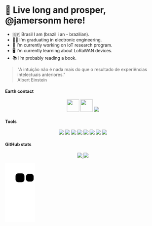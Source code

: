 # 🖖 Live long and prosper, @jamersonm here!
- 🇧🇷 Brasil I am (brazil i an - brazilian).
- 🧑‍🎓 I'm graduating in electronic engineering.  
- 🔭 I’m currently working on IoT research program.
- 🖥️ I’m currently learning about LoRaWAN devices.
- 📚 I’m probably reading a book.
> "A intuição não é nada mais do que o resultado de experiências intelectuais anteriores."  
>  Albert Einstein
#### Earth contact

<link rel="stylesheet" href="https://cdn.jsdelivr.net/gh/devicons/devicon@v2.15.1/devicon.min.css">
<p align="center">
  <a href="https://www.linkedin.com/in/jamerson-muniz-103a4b17a/"><img src="https://cdn.jsdelivr.net/gh/devicons/devicon/icons/linkedin/linkedin-original.svg" width="40" height="40"/></a>
  <a href="l1nq.com/jamerson-lattes"><img src="https://etcaeterahome.files.wordpress.com/2020/06/9e287-logo-lattes.png?w=300" width="40" height="40"/></a>
  <a href="jamersonm@alunos.utfpr.edu.br"><img src="http://www.utfpr.edu.br/icones/cabecalho/logo-utfpr/@@images/efcf9caf-6d29-4c24-8266-0b7366ea3a40.png" widht="40" height="40"/> </a>
</p>

#### Tools

<p align="center">
  <img src="https://cdn.jsdelivr.net/gh/devicons/devicon/icons/c/c-original.svg" widht="40" height="40"/>        
  <img src="https://cdn.jsdelivr.net/gh/devicons/devicon/icons/cplusplus/cplusplus-original.svg" widht="40" height="40"/> 
  <img src="https://cdn.jsdelivr.net/gh/devicons/devicon/icons/arduino/arduino-original.svg" widht="40" height="40"" />
  <img src="https://cdn.jsdelivr.net/gh/devicons/devicon/icons/vscode/vscode-original.svg" widht="40" height="40"/>
  <img src="https://cdn.jsdelivr.net/gh/devicons/devicon/icons/ubuntu/ubuntu-plain.svg" widht="40" height="40"/>
  <img src="https://cdn.jsdelivr.net/gh/devicons/devicon/icons/trello/trello-plain.svg" widht="40" height="40"/>
  <img src="https://aptinex.com/wp-content/uploads/2017/09/iot-lora-alliance-logo.svg.png" widht="40" height="40"/>
  <img src="https://upload.wikimedia.org/wikipedia/commons/thumb/1/13/LoRaWAN_Logo.svg/2560px-LoRaWAN_Logo.svg.png" widht="40" height="40"/>
</p>
          
#### GitHub stats
<p align="center">
<a href="https://github.com/jamersonm">
  <img height="180em" src="https://github-readme-stats-eight-theta.vercel.app/api?username=jamersonm&show_icons=true&theme=dracula&include_all_commits=true&count_private=true"/>
  <img height="180em" src="https://github-readme-stats-eight-theta.vercel.app/api/top-langs/?username=jamersonm&layout=compact&langs_count=8&theme=dracula"/>
</a>
</p>
  
![Snake animation](https://github.com/jamersonm/jamersonm/blob/output/github-contribution-grid-snake.svg)

<!---
jamersonm/jamersonm is a ✨ special ✨ repository because its `README.md` (this file) appears on your GitHub profile.
You can click the Preview link to take a look at your changes.
--->
